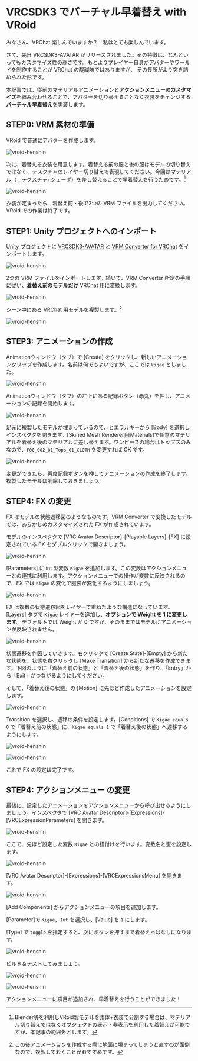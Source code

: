 # VRCSDK3 でバーチャル早着替え with VRoid

みなさん、VRChat 楽しんでいますか？　私はとても楽しんでいます。

さて、先日 VRCSDK3-AVATAR がリリースされました。その特徴は、なんといってもカスタマイズ性の高さです。もとよりプレイヤー自身がアバターやワールドを制作することが VRChat の醍醐味ではありますが、 その長所がより突き詰められた形です。

本記事では、従前のマテリアルアニメーションと**アクションメニューのカスタマイズ**を組み合わせることで、アバターを切り替えることなく衣装をチェンジする**バーチャル早着替え**を実装します。

## STEP0: VRM 素材の準備

VRoid で普通にアバターを作成します。

![vroid-henshin](vroid-henshin-2.jpg)

次に、着替える衣装を用意します。着替える前の服と後の服はモデルの切り替えではなく、テスクチャのレイヤー切り替えで表現してください。今回はマテリアル（＝テクスチャ+シェーダ）を差し替えることで早着替えを行うためです。[^1]

[^1]: Blender等を利用しVRoid製モデルを素体+衣装で分割する場合は、マテリアル切り替えではなくオブジェクトの表示・非表示を利用した着替えが可能ですが、本記事の範囲外とします。

![vroid-henshin](vroid-henshin-1.jpg)

衣装が定まったら、着替え前・後で2つの VRM ファイルを出力してください。VRoid での作業は終了です。

## STEP1: Unity プロジェクトへのインポート

Unity プロジェクトに [VRCSDK3-AVATAR](https://vrchat.com/home/download) と [VRM Converter for VRChat](https://pokemori.booth.pm/items/1025226) をインポートします。

![vroid-henshin](vroid-henshin-3.jpg)

2つの VRM ファイルをインポートします。続いて、VRM Converter 所定の手順に従い、**着替え前のモデルだけ** VRChat 用に変換します。

![vroid-henshin](vroid-henshin-4.jpg)

シーン中にある VRChat 用モデルを複製します。[^2]

[^2]: この後アニメーションを作成する際に地面に埋まってしまうと直すのが面倒なので、複製しておくことがおすすめです。

![vroid-henshin](vroid-henshin-5.jpg)

## STEP3: アニメーションの作成

Animationウィンドウ（タブ）で [Create] をクリックし、新しいアニメーションクリップを作成します。名前は何でもよいですが、ここでは `kigae` としました。

![vroid-henshin](vroid-henshin-6.jpg)

Animationウィンドウ（タブ）の左上にある記録ボタン（赤丸）を押し、アニメーションの記録を開始します。

![vroid-henshin](vroid-henshin-7.jpg)

足元に複製したモデルが埋まっているので、ヒエラルキーから [Body] を選択しインスペクタを開きます。[Skined Mesh Renderer]-[Materials]で任意のマテリアルを着替え後のマテリアルに差し替えます。ワンピースの場合はトップスのみなので、`F00_002_01_Tops_01_CLOTH` を変更すれば OK です。

![vroid-henshin](vroid-henshin-8.jpg)

変更ができたら、再度記録ボタンを押してアニメーションの作成を終了します。複製したモデルは削除しておきましょう。

## STEP4: FX の変更

FX はモデルの状態遷移図のようなものです。VRM Converter で変換したモデルでは、あらかじめカスタマイズされた FX が作成されています。

モデルのインスペクタで [VRC Avatar Descriptor]-[Playable Layers]-[FX] に設定されている FX をダブルクリックで開きましょう。

![vroid-henshin](vroid-henshin-9.jpg)

[Parameters] に int 型変数 `Kigae` を追加します。この変数はアクションメニューとの連携に利用します。アクションメニューでの操作が変数に反映されるので、FX では `Kigae` の変化で服装が変化するようにしましょう。

![vroid-henshin](vroid-henshin-10.jpg)

FX は複数の状態遷移図をレイヤーで重ねたような構造になっています。[Layers] タブで `Kigae` レイヤーを追加し、**オプションで Weight を 1 に変更します**。デフォルトでは Weight が 0 ですが、そのままではモデルにアニメーションが反映されません。

![vroid-henshin](vroid-henshin-11.jpg)

状態遷移を作図していきます。右クリックで [Create State]-[Empty] から新たな状態を、状態を右クリックし [Make Transition] から新たな遷移を作成できます。下図のように「着替え前の状態」と「着替え後の状態」を作り、「Entry」から「Exit」がつながるようにしてください。

そして、「着替え後の状態」の [Motion] に先ほど作成したアニメーションを設定します。

![vroid-henshin](vroid-henshin-12.jpg)

Transition を選択し、遷移の条件を設定します。[Conditions] で `Kigae equals 0` で「着替え前の状態」に、`Kigae equals 1` で「着替え後の状態」へ遷移するようにします。

![vroid-henshin](vroid-henshin-13.jpg)

![vroid-henshin](vroid-henshin-14.jpg)

これで FX の設定は完了です。

## STEP4: アクションメニュー の変更

最後に、設定したアニメーションをアクションメニューから呼び出せるようにしましょう。インスペクタで [VRC Avatar Descriptor]-[Expressions]-[VRCExpressionParameters] を開きます。

![vroid-henshin](vroid-henshin-15.jpg)

ここで、先ほど設定した変数 `Kigae` との紐付けを行います。変数名と型を設定します。

![vroid-henshin](vroid-henshin-16.jpg)

[VRC Avatar Descriptor]-[Expressions]-[VRCExpressionsMenu] を開きます。

![vroid-henshin](vroid-henshin-17.jpg)

[Add Components] からアクションメニューの項目を追加します。

[Parameter]で `Kigae, Int` を選択し、[Value] を `1` にします。

[Type] で `toggle` を指定すると、次にボタンを押すまで着替えっぱなしになります。

![vroid-henshin](vroid-henshin-18.jpg)

ビルド＆テストしてみましょう。

![vroid-henshin](vroid-henshin-19.jpg)

![vroid-henshin](vroid-henshin-20.jpg)

アクションメニューに項目が追加され、早着替えを行うことができました！
